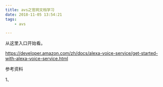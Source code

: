 ```yaml
---
title: avs之官网文档学习
date: 2018-11-05 13:54:21
tags:
	- avs

---
```




从这里入口开始看。

https://developer.amazon.com/zh/docs/alexa-voice-service/get-started-with-alexa-voice-service.html

参考资料

1、

